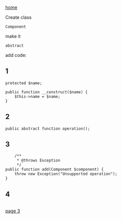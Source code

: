 [home](./page01.md)

Create class
```
Component
```
make it
```
abstract
```
add code:
## 1
```
protected $name;

public function __construct($name) {
    $this->name = $name;
}
```
## 2
```
public abstract function operation();
```
## 3

```
    /**
     * @throws Exception
     */
public function add(Component $component) {
    throw new Exception("Unsupported operation");
}
```

## 4
```
```


[page 3](./page03.md)

